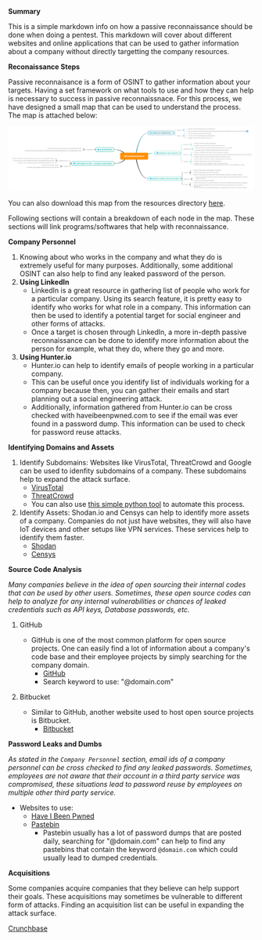 **Summary**

This is a simple markdown info on how a passive reconnaissance should be done when doing a pentest. This markdown will cover about different websites and online applications that can be used to gather information about a company without directly targetting the company resources. 

**Reconaissance Steps**

Passive reconnaisance is a form of OSINT to gather information about your targets. Having a set framework on what tools to use and how they can help is necessary to success in passive reconnaissnace. For this process, we have designed a small map that can be used to understand the process. The map is attached below: 

![Passive Recon](../resources/passive_recon_map.svg)

You can also download this map from the resources directory [here](../resources/passive_recon_map.svg).

Following sections will contain a breakdown of each node in the map. These sections will link programs/softwares that help with reconnaissance. 

**Company Personnel**
1. Knowing about who works in the company and what they do is extremely useful for many purposes. Additionally, some additional OSINT can also help to find any leaked password of the person. 
2. **Using LinkedIn**
	* LinkedIn is a great resource in gathering list of people who work for a particular company. Using its search feature, it is pretty easy to identify who works for what role in a company. This information can then be used to identify a potential target for social engineer and other forms of attacks. 
	* Once a target is chosen through LinkedIn, a more in-depth passive reconnaissance can be done to identify more information about the person for example, what they do, where they go and more. 
3. **Using Hunter.io**
	* Hunter.io can help to identify emails of people working in a particular company. 
	* This can be useful once you identify list of individuals working for a company because then, you can gather their emails and start planning out a social engineering attack. 
	* Additionally, information gathered from Hunter.io can be cross checked with haveibeenpwned.com to see if the email was ever found in a password dump. This information can be used to check for password reuse attacks. 

**Identifying Domains and Assets**
1. Identify Subdomains: Websites like VirusTotal, ThreatCrowd and Google can be used to idenfity subdomains of a company. These subdomains help to expand the attack surface.
	* [VirusTotal](https://www.virustotal.com/#/domain/domain.com)
	* [ThreatCrowd](https://threatcrowd.org)
    * You can also use [this simple python tool](https://github.com/aboul3la/Sublist3r) to automate this process. 
2. Identify Assets: Shodan.io and Censys can help to identify more assets of a company. Companies do not just have websites, they will also have IoT devices and other setups like VPN services. These services help to identify them faster. 
	* [Shodan](https://shodan.io)
	* [Censys](https://censys.io)

**Source Code Analysis**

*Many companies believe in the idea of open sourcing their internal codes that can be used by other users. Sometimes, these open source codes can help to analyze for any internal vulnerabilities or chances of leaked credentials such as API keys, Database passwords, etc.*
1. GitHub
	* GitHub is one of the most common platform for open source projects. One can easily find a lot of information about a company's code base and their employee projects by simply searching for the company domain.
		* [GitHub](https://github.com)
		* Search keyword to use: "@domain.com"

2. Bitbucket
	* Similar to GitHub, another website used to host open source projects is Bitbucket. 
		* [Bitbucket](https://bitbucket.org/name)


**Password Leaks and Dumbs**

*As stated in the `Company Personnel` section, email ids of a company personnel can be cross checked to find any leaked passwords. Sometimes, employees are not aware that their account in a third party service was compromised, these situations lead to password reuse by employees on multiple other third party service.* 
* Websites to use: 
	* [Have I Been Pwned](https://haveibeenpwned.com)
	* [Pastebin](https://pastebin.com)
		* Pastebin usually has a lot of password dumps that are posted daily, searching for "@domain.com" can help to find any pastebins that contain the keyword `@domain.com` which could usually lead to dumped credentials. 
	
**Acquisitions**

Some companies acquire companies that they believe can help support their goals. These acquisitions may sometimes be vulnerable to different form of attacks. Finding an acquisition list can be useful in expanding the attack surface. 

[Crunchbase](https://www.crunchbase.com)

